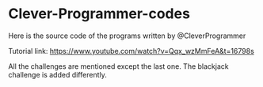 # Clever-Programmer-codes
Here is the source code of the programs written by @CleverProgrammer 

Tutorial link: https://www.youtube.com/watch?v=Qqx_wzMmFeA&t=16798s

All the challenges are mentioned except the last one. The blackjack challenge is added differently. 
